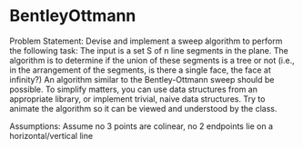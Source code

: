 # BentleyOttmann

Problem Statement:
Devise and implement a sweep algorithm to perform the following task: The input is a set S of n line segments in the plane. The algorithm is to determine if the union of these segments is a tree or not (i.e., in the arrangement of the segments, is there a single face, the face at infinity?) An algorithm similar to the Bentley-Ottmann sweep should be possible. To simplify matters, you can use data structures from an appropriate library, or implement trivial, naive data structures. Try to animate the algorithm so it can be viewed and understood by the class. 

Assumptions:
Assume no 3 points are colinear, no 2 endpoints lie on a horizontal/vertical line
